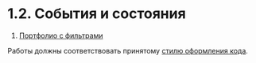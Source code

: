 1.2. События и состояния
===

1. [Портфолио с фильтрами](portfolio-filter)
<!-- 2. [Расположение товаров](layouts) -->
<!-- 3. [Выпадающий список](dropdown-list) -->

Работы должны соответствовать принятому [стилю оформления кода](https://github.com/netology-code/codestyle).